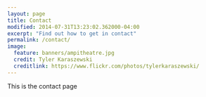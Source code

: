 ```yaml
---
layout: page
title: Contact
modified: 2014-07-31T13:23:02.362000-04:00
excerpt: "Find out how to get in contact"
permalink: /contact/
image:
  feature: banners/ampitheatre.jpg
  credit: Tyler Karaszewski
  creditlink: https://www.flickr.com/photos/tylerkaraszewski/
---
```

This is the contact page